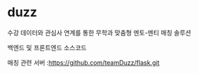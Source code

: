 duzz
======
수강 데이터와 관심사 연계를 통한 무학과 맞춤형 멘토-멘티 매칭 솔루션

백엔드 및 프론트엔드 소스코드

매칭 관련 서버 :https://github.com/teamDuzz/flask.git
